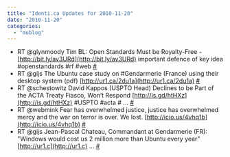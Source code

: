 ```yaml
---
title: "Identi.ca Updates for 2010-11-20"
date: "2010-11-20"
categories: 
  - "mublog"
---
```


- RT @glynmoody Tim BL: Open Standards Must be Royalty-Free - [http://bit.ly/av3URd](http://bit.ly/av3URd) important defence of key idea #openstandards #rf #web [#](http://identi.ca/notice/58973761)
- RT @gijs The Ubuntu case study on #Gendarmerie (France) using their desktop system (pdf) [http://ur1.ca/2du1a](http://ur1.ca/2du1a) [#](http://identi.ca/notice/58973799)
- RT @schestowitz David Kappos (USPTO Head) Declines to be Part of the ACTA Treaty Fiasco, Won’t Respond [http://is.gd/htHXz](http://is.gd/htHXz) #USPTO #acta # ... [#](http://identi.ca/notice/58974459)
- RT @webmink Fear has overwhelmed justice, justice has overwhelmed mercy and the war on terror is over. We lost. [http://icio.us/4vhq1b](http://icio.us/4vhq1b) [#](http://identi.ca/notice/58976186)
- RT @gijs Jean-Pascal Chateau, Commandant at Gendarmerie (FR): "Windows would cost us 2 million more than Ubuntu every year" [http://ur1.c](http://ur1.c) ... [#](http://identi.ca/notice/58976353)
